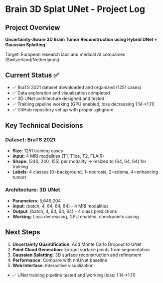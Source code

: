 # Brain 3D Splat UNet - Project Log

## Project Overview
**Uncertainty-Aware 3D Brain Tumor Reconstruction using Hybrid UNet + Gaussian Splatting**

Target: European research labs and medical AI companies (Switzerland/Netherlands)

## Current Status ✅
- ✅ BraTS 2021 dataset downloaded and organized (1251 cases)
- ✅ Data exploration and visualization completed
- ✅ 3D UNet architecture designed and tested
- ✅ Training pipeline working (GPU enabled, loss decreasing 1.14→1.11)
- ✅ GitHub repository set up with proper .gitignore

## Key Technical Decisions

### Dataset: BraTS 2021
- **Size**: 1251 training cases
- **Input**: 4 MRI modalities (T1, T1ce, T2, FLAIR)
- **Shape**: (240, 240, 155) per modality → resized to (64, 64, 64) for training
- **Labels**: 4 classes (0=background, 1=necrosis, 2=edema, 4=enhancing tumor)

### Architecture: 3D UNet
- **Parameters**: 5,649,204
- **Input**: (batch, 4, 64, 64, 64) - 4 MRI modalities
- **Output**: (batch, 4, 64, 64, 64) - 4 class predictions
- **Working**: Loss decreasing, GPU enabled, checkpoints saving

## Next Steps
1. **Uncertainty Quantification**: Add Monte Carlo Dropout to UNet
2. **Point Cloud Generation**: Extract surface points from segmentation
3. **Gaussian Splatting**: 3D surface reconstruction and refinement
4. **Performance**: Compare with nnUNet baseline
5. **Web Interface**: Interactive visualization
- ✅ UNet training pipeline tested and working (loss: 1.14→1.11)
